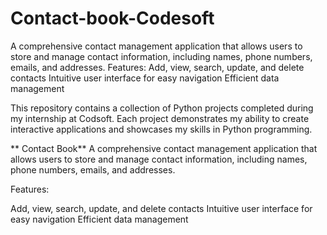 # Contact-book-Codesoft
A comprehensive contact management application that allows users to store and manage contact information, including names, phone numbers, emails, and addresses.  Features:  Add, view, search, update, and delete contacts Intuitive user interface for easy navigation Efficient data management

This repository contains a collection of Python projects completed during my internship at Codsoft. Each project demonstrates my ability to create interactive applications and showcases my skills in Python programming.

** Contact Book**
A comprehensive contact management application that allows users to store and manage contact information, including names, phone numbers, emails, and addresses.

Features:

Add, view, search, update, and delete contacts
Intuitive user interface for easy navigation
Efficient data management
